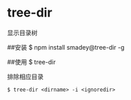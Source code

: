 # tree-dir
显示目录树

##安装
    $ npm install smadey@tree-dir -g

##使用
    $ tree-dir <dirname>

排除相应目录

    $ tree-dir <dirname> -i <ignoredir>
